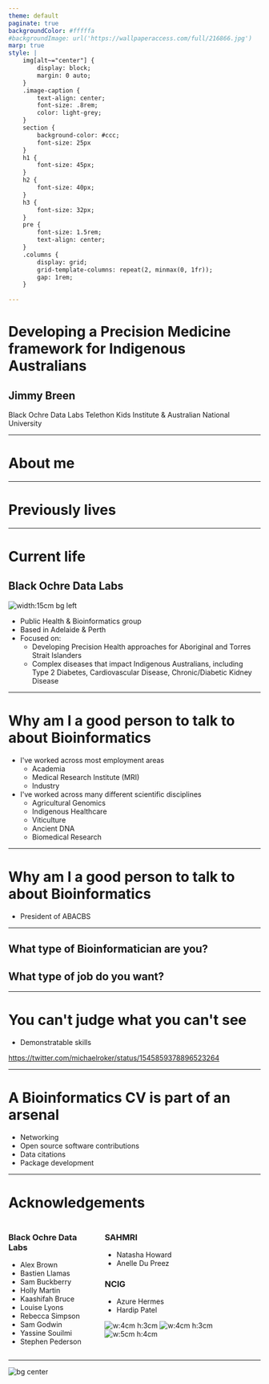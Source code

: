 ```yaml
---
theme: default
paginate: true
backgroundColor: #fffffa
#backgroundImage: url('https://wallpaperaccess.com/full/216866.jpg')
marp: true
style: |
    img[alt~="center"] {
        display: block;
        margin: 0 auto;
    }
    .image-caption {
        text-align: center;
        font-size: .8rem;
        color: light-grey;
    }
    section {
        background-color: #ccc;
        font-size: 25px
    }
    h1 {
        font-size: 45px;
    }
    h2 {
        font-size: 40px;
    }
    h3 {
        font-size: 32px;
    }
    pre {
        font-size: 1.5rem;
        text-align: center;
    }
    .columns {
        display: grid;
        grid-template-columns: repeat(2, minmax(0, 1fr));
        gap: 1rem;
    }
    
---
```


# **Developing a Precision Medicine framework for Indigenous Australians**

## Jimmy Breen 

Black Ochre Data Labs
Telethon Kids Institute & 
Australian National University 

---

# About me


---

# Previously lives


---


# Current life
## Black Ochre Data Labs

![width:15cm bg left](./figures/group1.jpg)

- Public Health & Bioinformatics group
- Based in Adelaide & Perth
- Focused on: 
    - Developing Precision Health approaches for Aboriginal and Torres Strait Islanders
    - Complex diseases that impact Indigenous Australians, including Type 2 Diabetes, Cardiovascular Disease, Chronic/Diabetic Kidney Disease

---

# Why am I a good person to talk to about Bioinformatics

- I've worked across most employment areas
    - Academia
    - Medical Research Institute (MRI)
    - Industry
- I've worked across many different scientific disciplines
    - Agricultural Genomics
    - Indigenous Healthcare
    - Viticulture
    - Ancient DNA
    - Biomedical Research

---

# Why am I a good person to talk to about Bioinformatics

- President of ABACBS

---

## What type of Bioinformatician are you?
## What type of job do you want?

---

# You can't judge what you can't see

- Demonstratable skills

https://twitter.com/michaelroker/status/1545859378896523264

---

# A Bioinformatics CV is part of an arsenal

- Networking
- Open source software contributions
- Data citations
- Package development

---


# Acknowledgements

<div class="columns">
<div>

### Black Ochre Data Labs
- Alex Brown
- Bastien Llamas
- Sam Buckberry
- Holly Martin
- Kaashifah Bruce
- Louise Lyons
- Rebecca Simpson
- Sam Godwin
- Yassine Souilmi
- Stephen Pederson

</div>
<div>

### SAHMRI
- Natasha Howard
- Anelle Du Preez

### NCIG
- Azure Hermes
- Hardip Patel

![w:4cm h:3cm](https://www.telethonkids.org.au/globalassets/media/images/type-of-image/logos/tki-logo-large.jpg) ![w:4cm h:3cm](https://brandonbiocatalyst.com/wp-content/uploads/2019/07/33.JCSMR-lock-up-e1562660623739.jpg) ![w:5cm h:4cm](https://www.prostatehealth.org.au/wp-content/uploads/2017/03/LogoSAHMRI1.jpg)

</div>
</div>

<!-- footer: "" -->

---


![bg center](./figures/anat-spectra.png)

